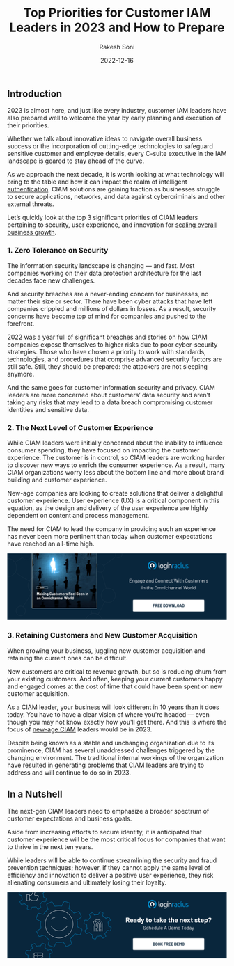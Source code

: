 ﻿---
title: "Top Priorities for Customer IAM Leaders in 2023 and How to Prepare"
date: "2022-12-16"
coverImage: "ciam-leaders.jpg"
tags: ["ciam", "authentication", "data security","cx"]
author: "Rakesh Soni"
description: "As we approach the next decade, it is worth looking at what technology will bring to the table and how it can impact the realm of intelligent authentication. Let’s look at some of the top priorities of CIAM leaders in 2023."
metatitle: "Top 3 Things Customer IAM Leaders Will Prioritize in 2023"
metadescription: "Whether it’s security, user experience, or customer acquisition, every C-suite executive in the IAM landscape is geared to stay ahead of the curve."
---

## Introduction

2023 is almost here, and just like every industry, customer IAM leaders have also prepared well to welcome the year by early planning and execution of their priorities. 

Whether we talk about innovative ideas to navigate overall business success or the incorporation of cutting-edge technologies to safeguard sensitive customer and employee details, every C-suite executive in the IAM landscape is geared to stay ahead of the curve. 

As we approach the next decade, it is worth looking at what technology will bring to the table and how it can impact the realm of intelligent [authentication](https://www.loginradius.com/authentication/). CIAM solutions are gaining traction as businesses struggle to secure applications, networks, and data against cybercriminals and other external threats. 

Let’s quickly look at the top 3 significant priorities of CIAM leaders pertaining to security, user experience, and innovation for [scaling overall business growth](https://blog.loginradius.com/identity/scale-business-with-identity-management/). 


### 1. Zero Tolerance on Security

The information security landscape is changing — and fast. Most companies working on their data protection architecture for the last decades face new challenges. 

And security breaches are a never-ending concern for businesses, no matter their size or sector. There have been cyber attacks that have left companies crippled and millions of dollars in losses. As a result, security concerns have become top of mind for companies and pushed to the forefront.

2022 was a year full of significant breaches and stories on how CIAM companies expose themselves to higher risks due to poor cyber-security strategies. Those who have chosen a priority to work with standards, technologies, and procedures that comprise advanced security factors are still safe. Still, they should be prepared: the attackers are not sleeping anymore.

And the same goes for customer information security and privacy. CIAM leaders are more concerned about customers’ data security and aren’t taking any risks that may lead to a data breach compromising customer identities and sensitive data. 


### 2. The Next Level of Customer Experience 

While CIAM leaders were initially concerned about the inability to influence consumer spending, they have focused on impacting the customer experience. The customer is in control, so CIAM leaders are working harder to discover new ways to enrich the consumer experience. As a result, many CIAM organizations worry less about the bottom line and more about brand building and customer experience.

New-age companies are looking to create solutions that deliver a delightful customer experience. User experience (UX) is a critical component in this equation, as the design and delivery of the user experience are highly dependent on content and process management. 

The need for CIAM to lead the company in providing such an experience has never been more pertinent than today when customer expectations have reached an all-time high.

[![EB-omnichannel](EB-omnichannel.png)](https://www.loginradius.com/resource/making-customers-feel-seen-in-an-omnichannel-world/)


### 3. Retaining Customers and New Customer Acquisition

When growing your business, juggling new customer acquisition and retaining the current ones can be difficult. 

New customers are critical to revenue growth, but so is reducing churn from your existing customers. And often, keeping your current customers happy and engaged comes at the cost of time that could have been spent on new customer acquisition. 

As a CIAM leader, your business will look different in 10 years than it does today. You have to have a clear vision of where you're headed — even though you may not know exactly how you'll get there. And this is where the focus of [new-age CIAM](https://blog.loginradius.com/identity/new-age-ciam/) leaders would be in 2023. 

Despite being known as a stable and unchanging organization due to its prominence, CIAM has several unaddressed challenges triggered by the changing environment. The traditional internal workings of the organization have resulted in generating problems that CIAM leaders are trying to address and will continue to do so in 2023. 

## In a Nutshell 

The next-gen CIAM leaders need to emphasize a broader spectrum of customer expectations and business goals.

Aside from increasing efforts to secure identity, it is anticipated that customer experience will be the most critical focus for companies that want to thrive in the next ten years. 

While leaders will be able to continue streamlining the security and fraud prevention techniques; however, if they cannot apply the same level of efficiency and innovation to deliver a positive user experience, they risk alienating consumers and ultimately losing their loyalty. 

[![book-a-demo-loginradius](../../assets/book-a-demo-loginradius.png)](https://www.loginradius.com/contact-us?utm_source=blog&utm_medium=web&utm_campaign=things-customer-iam-leaders-prioritize-2023)
